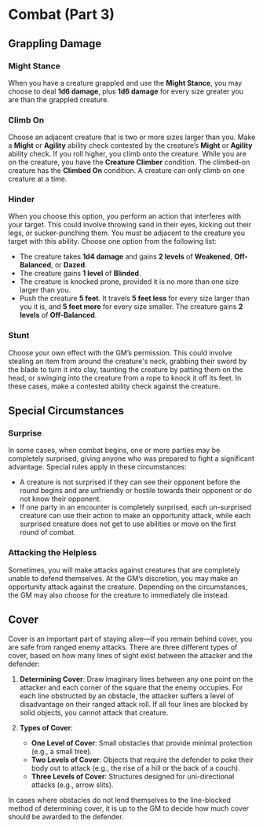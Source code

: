 # Combat (Part 3)

## Grappling Damage

### Might Stance

When you have a creature grappled and use the **Might Stance**, you may choose to deal **1d6 damage**, plus **1d6 damage** for every size greater you are than the grappled creature.

### Climb On

Choose an adjacent creature that is two or more sizes larger than you. Make a **Might** or **Agility** ability check contested by the creature’s **Might** or **Agility** ability check. If you roll higher, you climb onto the creature. While you are on the creature, you have the **Creature Climber** condition. The climbed-on creature has the **Climbed On** condition. A creature can only climb on one creature at a time.

### Hinder

When you choose this option, you perform an action that interferes with your target. This could involve throwing sand in their eyes, kicking out their legs, or sucker-punching them. You must be adjacent to the creature you target with this ability. Choose one option from the following list:

- The creature takes **1d4 damage** and gains **2 levels** of **Weakened**, **Off-Balanced**, or **Dazed**.
- The creature gains **1 level** of **Blinded**.
- The creature is knocked prone, provided it is no more than one size larger than you.
- Push the creature **5 feet**. It travels **5 feet less** for every size larger than you it is, and **5 feet more** for every size smaller. The creature gains **2 levels** of **Off-Balanced**.

### Stunt

Choose your own effect with the GM’s permission. This could involve stealing an item from around the creature's neck, grabbing their sword by the blade to turn it into clay, taunting the creature by patting them on the head, or swinging into the creature from a rope to knock it off its feet. In these cases, make a contested ability check against the creature.

## Special Circumstances

### Surprise

In some cases, when combat begins, one or more parties may be completely surprised, giving anyone who was prepared to fight a significant advantage. Special rules apply in these circumstances:

- A creature is not surprised if they can see their opponent before the round begins and are unfriendly or hostile towards their opponent or do not know their opponent.
- If one party in an encounter is completely surprised, each un-surprised creature can use their action to make an opportunity attack, while each surprised creature does not get to use abilities or move on the first round of combat.

### Attacking the Helpless

Sometimes, you will make attacks against creatures that are completely unable to defend themselves. At the GM’s discretion, you may make an opportunity attack against the creature. Depending on the circumstances, the GM may also choose for the creature to immediately die instead.

## Cover

Cover is an important part of staying alive—if you remain behind cover, you are safe from ranged enemy attacks. There are three different types of cover, based on how many lines of sight exist between the attacker and the defender:

1. **Determining Cover**: Draw imaginary lines between any one point on the attacker and each corner of the square that the enemy occupies. For each line obstructed by an obstacle, the attacker suffers a level of disadvantage on their ranged attack roll. If all four lines are blocked by solid objects, you cannot attack that creature.

2. **Types of Cover**:
   - **One Level of Cover**: Small obstacles that provide minimal protection (e.g., a small tree).
   - **Two Levels of Cover**: Objects that require the defender to poke their body out to attack (e.g., the rise of a hill or the back of a couch).
   - **Three Levels of Cover**: Structures designed for uni-directional attacks (e.g., arrow slits).

In cases where obstacles do not lend themselves to the line-blocked method of determining cover, it is up to the GM to decide how much cover should be awarded to the defender.